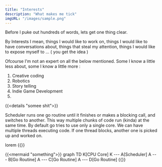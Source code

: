 ```yaml
---
title: "Interests"
description: "What makes me tick"
imgURL: "/images/sample.png"
---
```


Before I puke out hundreds of words, lets get one thing clear.

By Interests I mean, things I would like to work on, things I would like to have conversations about, things that steal my attention, things I would like to expose myself to ... ( you get the idea ) 

Ofcourse I'm not an expert on all the below mentioned. Some I know a little less about, some I know a little more :

1. Creative coding
2. Robotics
3. Story telling
4. Indie Game Development
5. 


{{<details "somee shit">}}

Scheduler runs one go routine until it finishes or makes a blocking call, and switches to another. This way multiple chunks of code run (kinda) at the same time. By default go tries to use only a single core.
We can have multiple threads executing code. If one thread blocks, another one is picked up and worked on.

lorem
{{</details>}}

{{<mermaid "something">}}
    graph TD
    K[CPU Core]
    K --- A[Scheduler]
    A --- B[Go Routine]
    A --- C[Go Routine]
    A --- D[Go Routine]
{{</mermaid>}}